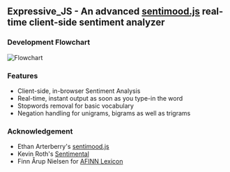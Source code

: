 ## Expressive_JS - An advanced [sentimood.js](https://github.com/soops/sentimood) real-time client-side sentiment analyzer

### Development Flowchart

![Flowchart](https://github.com/surhud004/Expressive_JS/Flowchart.png)

### Features

- Client-side, in-browser Sentiment Analysis
- Real-time, instant output as soon as you type-in the word
- Stopwords removal for basic vocabulary
- Negation handling for unigrams, bigrams as well as trigrams

### Acknowledgement

- Ethan Arterberry's [sentimood.js](https://github.com/soops/sentimood)
- Kevin Roth's [Sentimental](https://github.com/thinkroth/Sentimental)
- Finn Årup Nielsen for [AFINN Lexicon](https://github.com/fnielsen/afinn)
